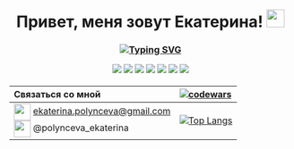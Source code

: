 <h1 align="center">Привет, меня зовут Екатерина!
<img src="https://github.com/blackcater/blackcater/raw/main/images/Hi.gif" height="32"/></h1>
<h3 align="center"><a href="https://git.io/typing-svg"><img src="https://readme-typing-svg.demolab.com?font=Fira+Code&pause=1000&random=false&width=435&lines=%D0%9D%D0%B0%D1%87%D0%B8%D0%BD%D0%B0%D1%8E%D1%89%D0%B8%D0%B9+frontend+%D1%80%D0%B0%D0%B7%D1%80%D0%B0%D0%B1%D0%BE%D1%82%D1%87%D0%B8%D0%BA;%D0%98%D1%89%D1%83+%D1%80%D0%B0%D0%B1%D0%BE%D1%82%D1%83+%D0%B8%D0%BB%D0%B8+%D1%81%D1%82%D0%B0%D0%B6%D0%B8%D1%80%D0%BE%D0%B2%D0%BA%D1%83" alt="Typing SVG" /></a>
</h3>

<div align="center">
<img src="https://img.shields.io/badge/html5-%23E34F26.svg?style=for-the-badge&logo=html5&logoColor=white"> <img src="https://img.shields.io/badge/css3-%231572B6.svg?style=for-the-badge&logo=css3&logoColor=white"> <img src="https://img.shields.io/badge/javascript-%23323330.svg?style=for-the-badge&logo=javascript&logoColor=%23F7DF1E"> <img src="https://img.shields.io/badge/typescript-%23007ACC.svg?style=for-the-badge&logo=typescript&logoColor=white> <img src="https://img.shields.io/badge/git-%23F05033.svg?style=for-the-badge&logo=git&logoColor=white"> <img src="https://img.shields.io/badge/react-%2320232a.svg?style=for-the-badge&logo=react&logoColor=%2361DAFB"> <img src="https://img.shields.io/badge/React%20Hook%20Form-%23EC5990.svg?style=for-the-badge&logo=reacthookform&logoColor=white"> <img src="https://img.shields.io/badge/redux-%23593d88.svg?style=for-the-badge&logo=redux&logoColor=white> <img src="https://img.shields.io/badge/vite-%23646CFF.svg?style=for-the-badge&logo=vite&logoColor=white>  
</div>

####

<div align="center">
  
  
| Связаться со мной |[![codewars](https://www.codewars.com/users/polynceva-es/badges/small)](https://www.codewars.com/users/polynceva-es)  |
|:----------------|:---------|
| <img align="center" src="https://cdn-icons-png.flaticon.com/128/4767/4767983.png" width="30px" height="30px"> ekaterina.polynceva@gmail.com <br><img align="center" src="https://cdn-icons-png.flaticon.com/128/4767/4767993.png" width="30px" height="30px"> @polynceva_ekaterina| [![Top Langs](https://github-readme-stats.vercel.app/api/top-langs/?username=polynceva-es&layout=compact)](https://github.com/polynceva-es/github-readme-stats)|
 </div> 
